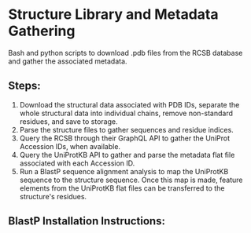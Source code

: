 # Structure Library and Metadata Gathering
Bash and python scripts to download .pdb files from the RCSB database and gather the associated metadata. 

## Steps:
1) Download the structural data associated with PDB IDs, separate the whole structural data into individual chains, remove non-standard residues, and save to storage. 
2) Parse the structure files to gather sequences and residue indices.
3) Query the RCSB through their GraphQL API to gather the UniProt Accession IDs, when available. 
4) Query the UniProtKB API to gather and parse the metadata flat file associated with each Accession ID. 
5) Run a BlastP sequence alignment analysis to map the UniProtKB sequence to the structure sequence. Once this map is made, feature elements from the UniProtKB flat files can be transferred to the structure's residues. 


## BlastP Installation Instructions:




